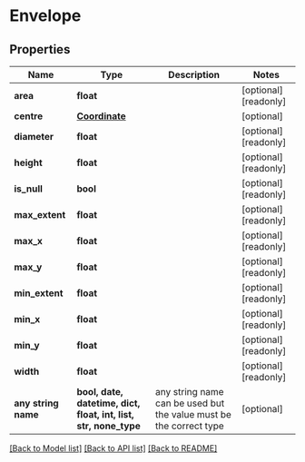 # Envelope


## Properties
Name | Type | Description | Notes
------------ | ------------- | ------------- | -------------
**area** | **float** |  | [optional] [readonly] 
**centre** | [**Coordinate**](Coordinate.md) |  | [optional] 
**diameter** | **float** |  | [optional] [readonly] 
**height** | **float** |  | [optional] [readonly] 
**is_null** | **bool** |  | [optional] [readonly] 
**max_extent** | **float** |  | [optional] [readonly] 
**max_x** | **float** |  | [optional] [readonly] 
**max_y** | **float** |  | [optional] [readonly] 
**min_extent** | **float** |  | [optional] [readonly] 
**min_x** | **float** |  | [optional] [readonly] 
**min_y** | **float** |  | [optional] [readonly] 
**width** | **float** |  | [optional] [readonly] 
**any string name** | **bool, date, datetime, dict, float, int, list, str, none_type** | any string name can be used but the value must be the correct type | [optional]

[[Back to Model list]](../README.md#documentation-for-models) [[Back to API list]](../README.md#documentation-for-api-endpoints) [[Back to README]](../README.md)



